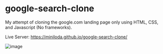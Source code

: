 # google-search-clone
My attempt of cloning the google.com landing page only using HTML, CSS, and Javascript (No frameworks).

Live Server: https://miniloda.github.io/google-search-clone/

![image](https://user-images.githubusercontent.com/90799133/181204828-09df14cf-4aef-4eb5-881a-20557f3d84d9.png)

